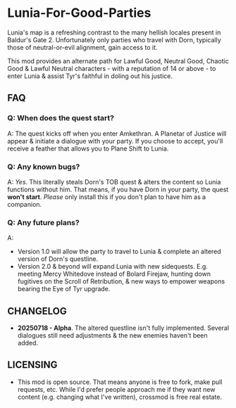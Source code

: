 # Lunia-For-Good-Parties
Lunia's map is a refreshing contrast to the many hellish locales present in Baldur's Gate 2. Unfortunately only parties who travel with Dorn, typically those of neutral-or-evil alignment, gain access to it. 

This mod provides an alternate path for Lawful Good, Neutral Good, Chaotic Good & Lawful Neutral characters - with a reputation of 14 or above - to enter Lunia & assist Tyr's faithful in doling out his justice. 

## FAQ

### Q: When does the quest start? 

A: The quest kicks off when you enter Amkethran. A Planetar of Justice will appear & initiate a dialogue with your party. If you choose to accept, you'll receive a feather that allows you to Plane Shift to Lunia.

### Q: Any known bugs?

A: *Yes*. This literally steals Dorn's TOB quest & alters the content so Lunia functions without him. That means, if you have Dorn in your party, the quest **won't start**. *Please* only install this if you don't plan to have him as a companion. 

### Q: Any future plans?

A: 

* Version 1.0 will allow the party to travel to Lunia & complete an altered version of Dorn's questline. 
* Version 2.0 & beyond will expand Lunia with new sidequests. E.g. meeting Mercy Whitedove instead of Bolard Firejaw, hunting down fugitives on the Scroll of Retribution, & new ways to empower weapons bearing the Eye of Tyr upgrade. 

## CHANGELOG

* **20250718 - Alpha**. The altered questline isn't fully implemented. Several dialogues still need adjustments & the new enemies haven't been added.

## LICENSING
* This mod is open source. That means anyone is free to fork, make pull requests, etc. While I'd prefer people approach me if they want new content (e.g. changing what I've written), crossmod is free real estate. 
